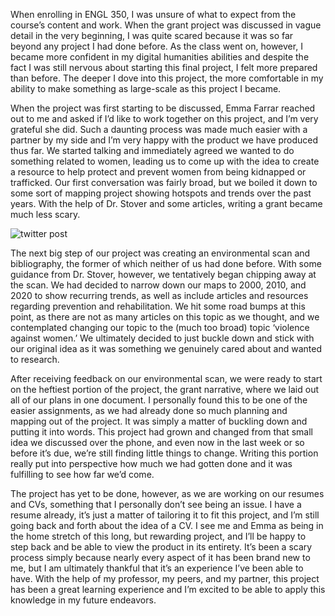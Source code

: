 When enrolling in ENGL 350, I was unsure of what to expect from the course’s content and work. When the grant project was discussed in vague detail in the very beginning, I was quite scared because it was so far beyond any project I had done before. As the class went on, however, I became more confident in my digital humanities abilities and despite the fact I was still nervous about starting this final project, I felt more prepared than before. The deeper I dove into this project, the more comfortable in my ability to make something as large-scale as this project I became.

When the project was first starting to be discussed, Emma Farrar reached out to me and asked if I’d like to work together on this project, and I’m very grateful she did. Such a daunting process was made much easier with a partner by my side and I’m very happy with the product we have produced thus far. We started talking and immediately agreed we wanted to do something related to women, leading us to come up with the idea to create a resource to help protect and prevent women from being kidnapped or trafficked. Our first conversation was fairly broad, but we boiled it down to some sort of mapping project showing hotspots and trends over the past years. With the help of Dr. Stover and some articles, writing a grant became much less scary.

![twitter post](https://taylornordike.github.io/taylornordike/images/tweet.jpg)

The next big step of our project was creating an environmental scan and bibliography, the former of which neither of us had done before. With some guidance from Dr. Stover, however, we tentatively began chipping away at the scan. We had decided to narrow down our maps to 2000, 2010, and 2020 to show recurring trends, as well as include articles and resources regarding prevention and rehabilitation. We hit some road bumps at this point, as there are not as many articles on this topic as we thought, and we contemplated changing our topic to the (much too broad) topic ‘violence against women.’ We ultimately decided to just buckle down and stick with our original idea as it was something we genuinely cared about and wanted to research.

After receiving feedback on our environmental scan, we were ready to start on the heftiest portion of the project, the grant narrative, where we laid out all of our plans in one document. I personally found this to be one of the easier assignments, as we had already done so much planning and mapping out of the project. It was simply a matter of buckling down and putting it into words. This project had grown and changed from that small idea we discussed over the phone, and even now in the last week or so before it’s due, we’re still finding little things to change. Writing this portion really put into perspective how much we had gotten done and it was fulfilling to see how far we’d come.

The project has yet to be done, however, as we are working on our resumes and CVs, something that I personally don’t see being an issue. I have a resume already, it’s just a matter of tailoring it to fit this project, and I’m still going back and forth about the idea of a CV. I see me and Emma as being in the home stretch of this long, but rewarding project, and I’ll be happy to step back and be able to view the product in its entirety. It’s been a scary process simply because nearly every aspect of it has been brand new to me, but I am ultimately thankful that it’s an experience I’ve been able to have. With the help of my professor, my peers, and my partner, this project has been a great learning experience and I’m excited to be able to apply this knowledge in my future endeavors.
